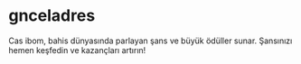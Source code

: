 # gnceladres
Cas ibom, bahis dünyasında parlayan şans ve büyük ödüller sunar. Şansınızı hemen keşfedin ve kazançları artırın!
